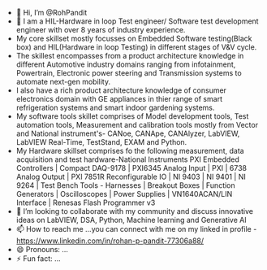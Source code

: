 - 👋 Hi, I’m @RohPandit
- 👀 I am a HIL-Hardware in loop Test engineer/ Software test development engineer with over 8 years of industry experience.
- My core skillset mostly focusses on Embedded Software testing(Black box) and HIL(Hardware in loop Testing)  in different stages of V&V cycle.
- The skillest encompasses from a product architecture knowledge in different Automotive industry domains ranging from infotainment, Powertrain, Electronic power steering and Transmission systems to automate next-gen mobility.
- I also have a rich product architecture knowledge of consumer electronics domain with GE appliances in thier range of smart refrigeration systems and smart indoor gardening systems.
- My software tools skillet comprises of Model development tools, Test automation tools, Measurement and calibration tools mostly from Vector and National instrument's- CANoe, CANApe, CANAlyzer, LabVIEW, LabVIEW Real-Time, TestStand, EXAM and Python.
- My Hardware skillset comprises fo the following measurement, data acquisition and test hardware-National Instruments PXI Embedded Controllers | Compact DAQ-9178 | PXI6345 Analog Input | PXI | 6738 Analog Output | PXI 7851R Reconfigurable IO | NI 9403 | NI 9401 | NI 9264 | Test Bench Tools - Harnesses | Breakout Boxes | Function Generators | Oscilloscopes | Power Supplies | VN1640ACAN/LIN Interface | Renesas Flash Programmer v3
- 💞️ I’m looking to collaborate with my community and discuss innovative ideas on LabVIEW, DSA, Python, Machine learning and Generative AI 
- 📫 How to reach me ...you can connect with me on my linked in profile - https://www.linkedin.com/in/rohan-p-pandit-77306a88/
- 😄 Pronouns: ...
- ⚡ Fun fact: ...

<!---
RohPandit/RohPandit is a ✨ special ✨ repository because its `README.md` (this file) appears on your GitHub profile.
You can click the Preview link to take a look at your changes.
--->
